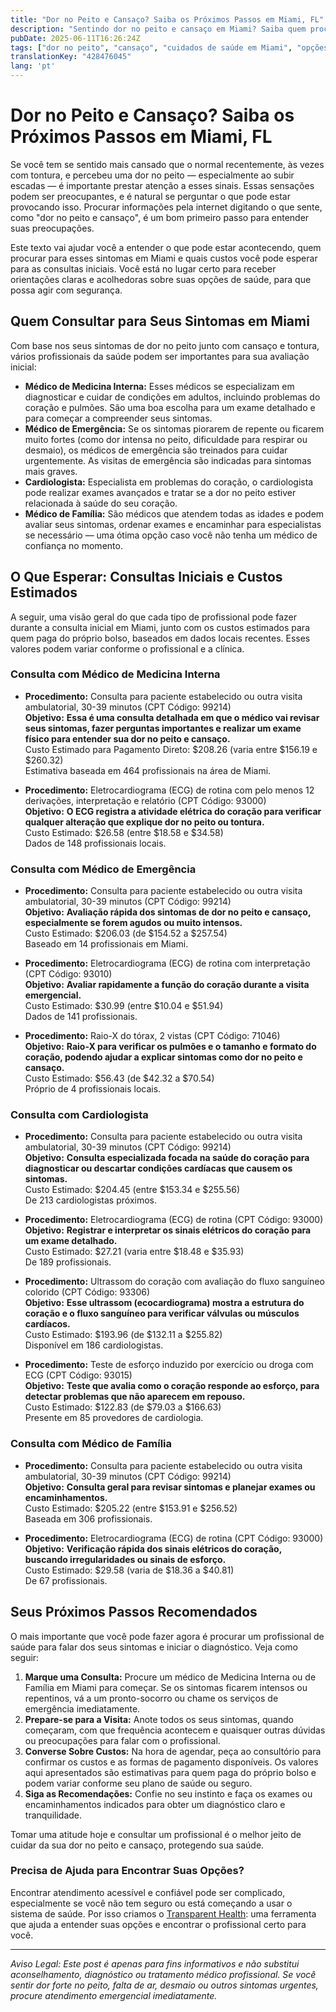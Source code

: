 ```yaml
---
title: "Dor no Peito e Cansaço? Saiba os Próximos Passos em Miami, FL"
description: "Sentindo dor no peito e cansaço em Miami? Saiba quem procurar, o que esperar e os custos típicos para seguir com confiança seus cuidados de saúde."
pubDate: 2025-06-11T16:26:24Z
tags: ["dor no peito", "cansaço", "cuidados de saúde em Miami", "opções de profissionais", "transparência de custos", "orientação médica"]
translationKey: "428476045"
lang: 'pt'
---
```


# Dor no Peito e Cansaço? Saiba os Próximos Passos em Miami, FL

Se você tem se sentido mais cansado que o normal recentemente, às vezes com tontura, e percebeu uma dor no peito — especialmente ao subir escadas — é importante prestar atenção a esses sinais. Essas sensações podem ser preocupantes, e é natural se perguntar o que pode estar provocando isso. Procurar informações pela internet digitando o que sente, como "dor no peito e cansaço", é um bom primeiro passo para entender suas preocupações.

Este texto vai ajudar você a entender o que pode estar acontecendo, quem procurar para esses sintomas em Miami e quais custos você pode esperar para as consultas iniciais. Você está no lugar certo para receber orientações claras e acolhedoras sobre suas opções de saúde, para que possa agir com segurança.

## Quem Consultar para Seus Sintomas em Miami

Com base nos seus sintomas de dor no peito junto com cansaço e tontura, vários profissionais da saúde podem ser importantes para sua avaliação inicial:

- **Médico de Medicina Interna:** Esses médicos se especializam em diagnosticar e cuidar de condições em adultos, incluindo problemas do coração e pulmões. São uma boa escolha para um exame detalhado e para começar a compreender seus sintomas.
- **Médico de Emergência:** Se os sintomas piorarem de repente ou ficarem muito fortes (como dor intensa no peito, dificuldade para respirar ou desmaio), os médicos de emergência são treinados para cuidar urgentemente. As visitas de emergência são indicadas para sintomas mais graves.
- **Cardiologista:** Especialista em problemas do coração, o cardiologista pode realizar exames avançados e tratar se a dor no peito estiver relacionada à saúde do seu coração.
- **Médico de Família:** São médicos que atendem todas as idades e podem avaliar seus sintomas, ordenar exames e encaminhar para especialistas se necessário — uma ótima opção caso você não tenha um médico de confiança no momento.

## O Que Esperar: Consultas Iniciais e Custos Estimados

A seguir, uma visão geral do que cada tipo de profissional pode fazer durante a consulta inicial em Miami, junto com os custos estimados para quem paga do próprio bolso, baseados em dados locais recentes. Esses valores podem variar conforme o profissional e a clínica.

### Consulta com Médico de Medicina Interna

- **Procedimento:** Consulta para paciente estabelecido ou outra visita ambulatorial, 30-39 minutos (CPT Código: 99214)  
  **Objetivo:** **Essa é uma consulta detalhada em que o médico vai revisar seus sintomas, fazer perguntas importantes e realizar um exame físico para entender sua dor no peito e cansaço.**  
  Custo Estimado para Pagamento Direto: $208.26 (varia entre $156.19 e $260.32)  
  Estimativa baseada em 464 profissionais na área de Miami.

- **Procedimento:** Eletrocardiograma (ECG) de rotina com pelo menos 12 derivações, interpretação e relatório (CPT Código: 93000)  
  **Objetivo:** **O ECG registra a atividade elétrica do coração para verificar qualquer alteração que explique dor no peito ou tontura.**  
  Custo Estimado: $26.58 (entre $18.58 e $34.58)  
  Dados de 148 profissionais locais.

### Consulta com Médico de Emergência

- **Procedimento:** Consulta para paciente estabelecido ou outra visita ambulatorial, 30-39 minutos (CPT Código: 99214)  
  **Objetivo:** **Avaliação rápida dos sintomas de dor no peito e cansaço, especialmente se forem agudos ou muito intensos.**  
  Custo Estimado: $206.03 (de $154.52 a $257.54)  
  Baseado em 14 profissionais em Miami.

- **Procedimento:** Eletrocardiograma (ECG) de rotina com interpretação (CPT Código: 93010)  
  **Objetivo:** **Avaliar rapidamente a função do coração durante a visita emergencial.**  
  Custo Estimado: $30.99 (entre $10.04 e $51.94)  
  Dados de 141 profissionais.

- **Procedimento:** Raio-X do tórax, 2 vistas (CPT Código: 71046)  
  **Objetivo:** **Raio-X para verificar os pulmões e o tamanho e formato do coração, podendo ajudar a explicar sintomas como dor no peito e cansaço.**  
  Custo Estimado: $56.43 (de $42.32 a $70.54)  
  Próprio de 4 profissionais locais.

### Consulta com Cardiologista

- **Procedimento:** Consulta para paciente estabelecido ou outra visita ambulatorial, 30-39 minutos (CPT Código: 99214)  
  **Objetivo:** **Consulta especializada focada na saúde do coração para diagnosticar ou descartar condições cardíacas que causem os sintomas.**  
  Custo Estimado: $204.45 (entre $153.34 e $255.56)  
  De 213 cardiologistas próximos.

- **Procedimento:** Eletrocardiograma (ECG) de rotina (CPT Código: 93000)  
  **Objetivo:** **Registrar e interpretar os sinais elétricos do coração para um exame detalhado.**  
  Custo Estimado: $27.21 (varia entre $18.48 e $35.93)  
  De 189 profissionais.

- **Procedimento:** Ultrassom do coração com avaliação do fluxo sanguíneo colorido (CPT Código: 93306)  
  **Objetivo:** **Esse ultrassom (ecocardiograma) mostra a estrutura do coração e o fluxo sanguíneo para verificar válvulas ou músculos cardíacos.**  
  Custo Estimado: $193.96 (de $132.11 a $255.82)  
  Disponível em 186 cardiologistas.

- **Procedimento:** Teste de esforço induzido por exercício ou droga com ECG (CPT Código: 93015)  
  **Objetivo:** **Teste que avalia como o coração responde ao esforço, para detectar problemas que não aparecem em repouso.**  
  Custo Estimado: $122.83 (de $79.03 a $166.63)  
  Presente em 85 provedores de cardiologia.

### Consulta com Médico de Família

- **Procedimento:** Consulta para paciente estabelecido ou outra visita ambulatorial, 30-39 minutos (CPT Código: 99214)  
  **Objetivo:** **Consulta geral para revisar sintomas e planejar exames ou encaminhamentos.**  
  Custo Estimado: $205.22 (entre $153.91 e $256.52)  
  Baseada em 306 profissionais.

- **Procedimento:** Eletrocardiograma (ECG) de rotina (CPT Código: 93000)  
  **Objetivo:** **Verificação rápida dos sinais elétricos do coração, buscando irregularidades ou sinais de esforço.**  
  Custo Estimado: $29.58 (varia de $18.36 a $40.81)  
  De 67 profissionais.

## Seus Próximos Passos Recomendados

O mais importante que você pode fazer agora é procurar um profissional de saúde para falar dos seus sintomas e iniciar o diagnóstico. Veja como seguir:

1. **Marque uma Consulta:** Procure um médico de Medicina Interna ou de Família em Miami para começar. Se os sintomas ficarem intensos ou repentinos, vá a um pronto-socorro ou chame os serviços de emergência imediatamente.
2. **Prepare-se para a Visita:** Anote todos os seus sintomas, quando começaram, com que frequência acontecem e quaisquer outras dúvidas ou preocupações para falar com o profissional.
3. **Converse Sobre Custos:** Na hora de agendar, peça ao consultório para confirmar os custos e as formas de pagamento disponíveis. Os valores aqui apresentados são estimativas para quem paga do próprio bolso e podem variar conforme seu plano de saúde ou seguro.
4. **Siga as Recomendações:** Confie no seu instinto e faça os exames ou encaminhamentos indicados para obter um diagnóstico claro e tranquilidade.

Tomar uma atitude hoje e consultar um profissional é o melhor jeito de cuidar da sua dor no peito e cansaço, protegendo sua saúde.

### Precisa de Ajuda para Encontrar Suas Opções?

Encontrar atendimento acessível e confiável pode ser complicado, especialmente se você não tem seguro ou está começando a usar o sistema de saúde. Por isso criamos o [Transparent Health](https://transparenthealth.ai): uma ferramenta que ajuda a entender suas opções e encontrar o profissional certo para você.

---

*Aviso Legal: Este post é apenas para fins informativos e não substitui aconselhamento, diagnóstico ou tratamento médico profissional. Se você sentir dor forte no peito, falta de ar, desmaio ou outros sintomas urgentes, procure atendimento emergencial imediatamente.*